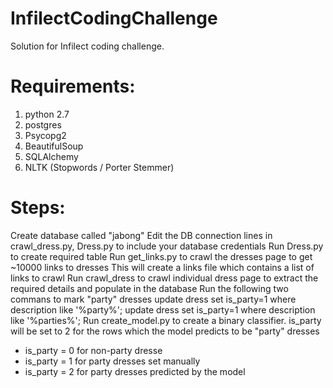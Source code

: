 # InfilectCodingChallenge
Solution for Infilect coding challenge.

Requirements:
==============

1. python 2.7
2. postgres
3. Psycopg2
4. BeautifulSoup
5. SQLAlchemy
6. NLTK (Stopwords / Porter Stemmer)

Steps:
=======

Create database called "jabong"
Edit the DB connection lines in crawl_dress.py, Dress.py to include your database credentials
Run Dress.py to create required table
Run get_links.py to crawl the dresses page to get ~10000 links to dresses
This will create a links file which contains a list of links to crawl
Run crawl_dress to crawl individual dress page to extract the required details and populate in the database
Run the following two commans to mark "party" dresses
  update dress set is_party=1 where description like '%party%';
  update dress set is_party=1 where description like '%parties%';
Run create_model.py to create a binary classifier. is_party will be set to 2 for the rows which the model predicts to be "party" dresses
  - is_party = 0 for non-party dresse
  - is_party = 1 for party dresses set manually
  - is_party = 2 for party dresses predicted by the model

